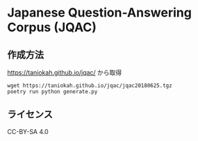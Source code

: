 # Japanese Question-Answering Corpus (JQAC)
## 作成方法
https://taniokah.github.io/jqac/ から取得
```
wget https://taniokah.github.io/jqac/jqac20180625.tgz
poetry run python generate.py
```

## ライセンス
CC-BY-SA 4.0

